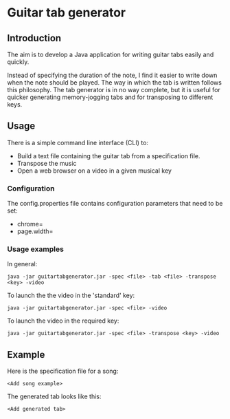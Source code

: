 # Guitar tab generator

## Introduction

The aim is to develop a Java application for writing guitar tabs easily and quickly.

Instead of specifying the duration of the note, I find it easier to write down when the note should be played.
The way in which the tab is written follows this philosophy. The tab generator is in no way complete, but it is
useful for quicker generating memory-jogging tabs and for transposing to different keys.

## Usage

There is a simple command line interface (CLI) to:

- Build a text file containing the guitar tab from a specification file.
- Transpose the music
- Open a web browser on a video in a given musical key

### Configuration

The config.properties file contains configuration parameters that need to be set:

- chrome=<path to Chrome browser>
- page.width=<number of characters>

### Usage examples

In general:

```
java -jar guitartabgenerator.jar -spec <file> -tab <file> -transpose <key> -video
```

To launch the the video in the 'standard' key:

```
java -jar guitartabgenerator.jar -spec <file> -video
```

To launch the video in the required key:

```
java -jar guitartabgenerator.jar -spec <file> -transpose <key> -video
```

## Example

Here is the specification file for a song:

```
<Add song example>
```


The generated tab looks like this:

```
<Add generated tab>
```
